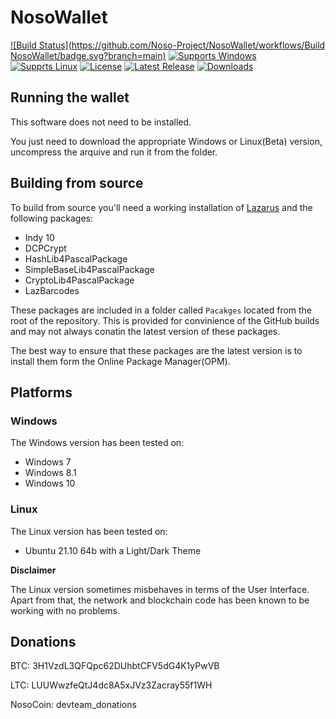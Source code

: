 # NosoWallet
[![Build Status](https://github.com/Noso-Project/NosoWallet/workflows/Build NosoWallet/badge.svg?branch=main)](https://github.com/Noso-Project/NosoWallet/actions)
[![Supports Windows](https://img.shields.io/badge/support-Windows-blue?logo=Windows)](https://github.com/Noso-Project/NosoWallet/releases/latest)
[![Supprts Linux](https://img.shields.io/badge/support-Linux-yellow?logo=Linux)](https://github.com/Noso-Project/NosoWallet/releases/latest)
[![License](https://img.shields.io/github/license/Noso-Project/NosoWallet)](https://github.com/Noso-Project/NosoWallet/blob/master/LICENSE)
[![Latest Release](https://img.shields.io/github/v/release/Noso-Project/NosoWallet?label=latest%20release)](https://github.com/Noso-Project/NosoWallet/releases/latest)
[![Downloads](https://img.shields.io/github/downloads/Noso-Project/NosoWallet/total)](https://github.com/Noso-Project/NosoWallet/releases)

## Running the wallet

This software does not need to be installed.

You just need to download the appropriate Windows or Linux(Beta) version, uncompress the arquive and run it from the folder.

## Building from source

To build from source you'll need a working installation of [Lazarus](https://www.lazarus-ide.org/index.php?page=downloads) and the following packages:

- Indy 10
- DCPCrypt
- HashLib4PascalPackage
- SimpleBaseLib4PascalPackage
- CryptoLib4PascalPackage
- LazBarcodes

These packages are included in a folder called `Pacakges` located from the root of the repository. This is provided for convinience of the GitHub builds and may not always conatin the latest version of these packages.

The best way to ensure that these packages are the latest version is to install them form the Online Package Manager(OPM).

## Platforms

### Windows

The Windows version has been tested on:

- Windows 7
- Windows 8.1
- Windows 10

### Linux

The Linux version has been tested on:

- Ubuntu 21.10 64b with a Light/Dark Theme

**Disclaimer**

The Linux version sometimes misbehaves in terms of the User Interface.  
Apart from that, the network and blockchain code has been known to be working with no problems.


## Donations

BTC: 3H1VzdL3QFQpc62DUhbtCFV5dG4K1yPwVB

LTC: LUUWwzfeQtJ4dc8A5xJVz3Zacray55f1WH

NosoCoin: devteam_donations
